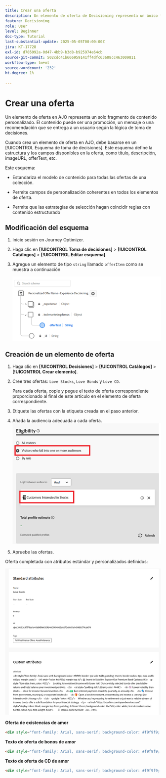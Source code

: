 ```yaml
---
title: Crear una oferta
description: Un elemento de oferta de Decisioning representa un único fragmento de contenido personalizado, como un mensaje, una imagen, una promoción o una recomendación, que se puede entregar a un usuario en función de reglas y condiciones definidas.
feature: Decisioning
role: User
level: Beginner
doc-type: Tutorial
last-substantial-update: 2025-05-05T00:00:00Z
jira: KT-17728
exl-id: d705992a-0d47-4bb9-b3d8-b925974e64cb
source-git-commit: 502cdc41b666959141ff4dfc63608cc463009811
workflow-type: tm+mt
source-wordcount: '232'
ht-degree: 1%

---
```


# Crear una oferta

Un elemento de oferta en AJO representa un solo fragmento de contenido personalizado. El contenido puede ser una promoción, un mensaje o una recomendación que se entrega a un usuario según la lógica de toma de decisiones.

Cuando crea un elemento de oferta en AJO, debe basarse en un [!UICONTROL Esquema de toma de decisiones]. Este esquema define la estructura y los campos disponibles en la oferta, como título, descripción, imageURL, offerText, etc.

Este esquema:

* Estandariza el modelo de contenido para todas las ofertas de una colección.

* Permite campos de personalización coherentes en todos los elementos de oferta.

* Permite que las estrategias de selección hagan coincidir reglas con contenido estructurado

## Modificación del esquema

1. Inicie sesión en Journey Optimizer.
1. Haga clic en **[!UICONTROL Toma de decisiones]** > **[!UICONTROL Catálogos]** > **[!UICONTROL Editar esquema]**.
1. Agregue un elemento de tipo `string` llamado `offerItem` como se muestra a continuación

   ![esquema de toma de decisiones](assets/offer-schema.png)

## Creación de un elemento de oferta

1. Haga clic en **[!UICONTROL Decisiones]** > **[!UICONTROL Catálogos]** > **[!UICONTROL Crear elemento]**.

1. Cree tres ofertas: `Love Stocks`, `Love Bonds` y `Love CD`.

   Para cada oferta, copie y pegue el texto de oferta correspondiente proporcionado al final de este artículo en el elemento de oferta correspondiente.

1. Etiquete las ofertas con la etiqueta creada en el paso anterior.
1. Añada la audiencia adecuada a cada oferta.
   ![idoneidad de la oferta](assets/offer-eligibility.png)
1. Apruebe las ofertas.

Oferta completada con atributos estándar y personalizados definidos:

![oferta de acciones de amor](assets/love-bonds.png)

**Oferta de existencias de amor**

```html
<div style="font-family: Arial, sans-serif; background-color: #f9f9f9; border: 1px solid #ddd; padding: 1.5rem; border-radius: 8px; max-width: 600px; margin: auto;">   <h3 style="color: #1a73e8; margin-top: 0;">📈 Open a Stock Trading Account & Get $100 in Bonus Stock</h3>   <p style="font-size: 1rem; color: #333;">     Ready to start building your portfolio? Open a new stock trading account with us and receive a      <strong>$100 bonus in stock</strong> — on us.   </p>   <ul style="padding-left: 1.25rem; color: #444;">     <li>🧾 No account minimums — start investing with as little as $1</li>     <li>📉 $0 commissions on online stock trades</li>     <li>📊 Access to powerful trading tools and real-time analytics</li>     <li>🎓 Free educational resources to help you invest confidently</li>   </ul>   <p style="color: #333;">     It's never been easier to start trading. Join thousands of investors who trust us to help them grow their wealth.   </p>   <a href="https://yourbrokerage.com/open-account"      style="display: inline-block; margin-top: 1rem; padding: 0.75rem 1.5rem; background-color: #1a73e8; color: white; text-decoration: none; border-radius: 5px; font-weight: bold;">      🚀 Open Your Account Today   </a> </div>
```

**Texto de oferta de bonos de amor**

```html
<div style="font-family: Arial, sans-serif; background-color: #f9f9f9; border: 1px solid #ddd; padding: 1.5rem; border-radius: 8px; max-width: 600px; margin: auto;">   <h3 style="color: #6c757d; margin-top: 0;">🏦 Invest in Stability: Explore Our Premium Bond Options</h3>   <p style="font-size: 1rem; color: #333;">     Looking for consistent income with lower risk? Our carefully selected bonds offer predictable returns and help balance your investment portfolio.   </p>   <ul style="padding-left: 1.25rem; color: #444;">     <li>📉 Lower volatility than stocks — ideal for income-focused investors</li>     <li>💵 Earn interest payments monthly, quarterly, or annually</li>     <li>🔍 Choose from government, municipal, or corporate bonds</li>     <li>🎁 Open a bond investment account today and receive a <strong>$50 interest credit</strong></li>   </ul>   <p style="color: #333;">     Whether you're preparing for retirement or just want a reliable stream of income, bonds offer a solid foundation for your financial strategy.   </p>   <a href="https://yourfirm.com/open-bond-account"      style="display: inline-block; margin-top: 1rem; padding: 0.75rem 1.5rem; background-color: #6c757d; color: white; text-decoration: none; border-radius: 5px; font-weight: bold;">      🧾 Open a Bond Account   </a> </div>
```

**Texto de oferta de CD de amor**

```html
<div style="font-family: Arial, sans-serif; background-color: #f9f9f9; border: 1px solid #ddd; padding: 1.5rem; border-radius: 8px; max-width: 600px; margin: auto;">   <h3 style="color: #28a745; margin-top: 0;">💰 Lock in a 5.25% APY — Open Your CD Account Today</h3>   <p style="font-size: 1rem; color: #333;">     Secure your savings with a high-yield Certificate of Deposit. For a limited time, enjoy a      <strong>guaranteed 5.25% annual percentage yield (APY)</strong> on 12-month CDs.   </p>   <ul style="padding-left: 1.25rem; color: #444;">     <li>🔒 Guaranteed returns with FDIC insurance</li>     <li>📈 Lock in today's high rates before they change</li>     <li>💼 Flexible terms from 6 to 24 months</li>     <li>🎁 Open with just $500 and get a $50 bonus</li>   </ul>   <p style="color: #333;">     Whether you're saving for a short-term goal or building a conservative income strategy, our CDs offer peace of mind and predictable growth.   </p>   <a href="https://yourbank.com/open-cd"      style="display: inline-block; margin-top: 1rem; padding: 0.75rem 1.5rem; background-color: #28a745; color: white; text-decoration: none; border-radius: 5px; font-weight: bold;">      💼 Open a CD Account   </a> </div>
```
